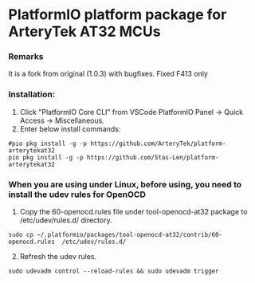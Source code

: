 
# PlatformIO platform package for ArteryTek AT32 MCUs

### Remarks

It is a fork from original (1.0.3) with bugfixes.
Fixed F413 only

### Installation:
1. Click "PlatformIO Core CLI" from VSCode PlatformIO Panel -> Quick Access -> Miscellaneous.
2. Enter below install commands:
```
#pio pkg install -g -p https://github.com/ArteryTek/platform-arterytekat32
pio pkg install -g -p https://github.com/Stas-Len/platform-arterytekat32
```

### When you are using under Linux, before using, you need to install the udev rules for OpenOCD
1. Copy the 60-openocd.rules file under tool-openocd-at32 package to /etc/udev/rules.d/ directory.
```
sudo cp ~/.platformio/packages/tool-openocd-at32/contrib/60-openocd.rules  /etc/udev/rules.d/
```
2. Refresh the udev rules.
```
sudo udevadm control --reload-rules && sudo udevadm trigger
```
